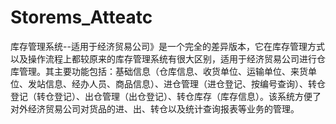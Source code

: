 # Storems_Atteatc
 库存管理系统--适用于经济贸易公司》是一个完全的差异版本，它在库存管理方式以及操作流程上都较原来的库存管理系统有很大区别，适用于经济贸易公司进行仓库管理。其主要功能包括：基础信息（仓库信息、收货单位、运输单位、来货单位、发站信息、经办人员、商品信息）、进仓管理（进仓登记、按编号查询）、转仓登记（转仓登记）、出仓管理（出仓登记）、转仓库存（库存信息）。该系统方便了对外经济贸易公司对货品的进、出、转仓以及统计查询报表等业务的管理。
